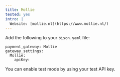 ```yaml
---
title: Mollie
tested: yes
intro: |
  Website: [mollie.nl](https://www.mollie.nl/)
---
```


Add the following to your `bison.yaml` file:

~~~
payment_gateway: Mollie
gateway_settings:
  Mollie:
    apiKey:
~~~

You can enable test mode by using your test API key.